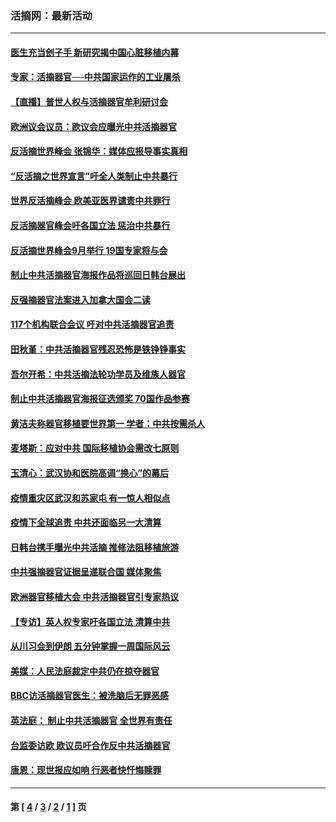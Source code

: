 ### 活摘网：最新活动
---
#### [医生充当刽子手 新研究揭中国心脏移植内幕](../../pages/nf5883/n13772291.md?09040430) 
#### [专家：活摘器官──中共国家运作的工业屠杀](../../pages/nf5883/n13761178.md?09040430) 
#### [【直播】普世人权与活摘器官牟利研讨会](../../pages/nf5883/n13425146.md?09040430) 
#### [欧洲议会议员：欧议会应曝光中共活摘器官](../../pages/nf5883/n13336571.md?09040430) 
#### [反活摘世界峰会 张锦华：媒体应报导事实真相](../../pages/nf5883/n13278502.md?09040430) 
#### [“反活摘之世界宣言”吁全人类制止中共暴行](../../pages/nf5883/n13259730.md?09040430) 
#### [世界反活摘峰会 欧美亚医界谴责中共罪行](../../pages/nf5883/n13253550.md?09040430) 
#### [反活摘器官峰会吁各国立法 惩治中共暴行](../../pages/nf5883/n13245052.md?09040430) 
#### [反活摘世界峰会9月举行 19国专家将与会](../../pages/nf5883/n13201492.md?09040430) 
#### [制止中共活摘器官海报作品将巡回日韩台展出](../../pages/nf5883/n13177791.md?09040430) 
#### [反强摘器官法案进入加拿大国会二读](../../pages/nf5883/n13033450.md?09040430) 
#### [117个机构联合会议 吁对中共活摘器官追责](../../pages/nf5883/n12775087.md?09040430) 
#### [田秋堇：中共活摘器官残忍恐怖是铁铮铮事实](../../pages/nf5883/n12702148.md?09040430) 
#### [吾尔开希：中共活摘法轮功学员及维族人器官](../../pages/nf5883/n12693197.md?09040430) 
#### [制止中共活摘器官海报征选颁奖 70国作品参赛](../../pages/nf5883/n12692050.md?09040430) 
#### [黄洁夫称器官移植要世界第一 学者：中共按需杀人](../../pages/nf5883/n12572329.md?09040430) 
#### [麦塔斯：应对中共 国际移植协会需改七原则](../../pages/nf5883/n12514711.md?09040430) 
#### [玉清心：武汉协和医院高调“换心”的幕后](../../pages/nf5883/n12298730.md?09040430) 
#### [疫情重灾区武汉和苏家屯 有一惊人相似点](../../pages/nf5883/n12150824.md?09040430) 
#### [疫情下全球追责 中共还面临另一大清算](../../pages/nf5883/n12070397.md?09040430) 
#### [日韩台携手曝光中共活摘 推修法阻移植旅游](../../pages/nf5883/n11712046.md?09040430) 
#### [中共强摘器官证据呈递联合国 媒体聚焦](../../pages/nf5883/n11546426.md?09040430) 
#### [欧洲器官移植大会 中共活摘器官引专家热议](../../pages/nf5883/n11539095.md?09040430) 
#### [【专访】英人权专家吁各国立法 清算中共](../../pages/nf5883/n11367315.md?09040430) 
#### [从川习会到伊朗 五分钟掌握一周国际风云](../../pages/nf5883/n11338520.md?09040430) 
#### [美媒：人民法庭裁定中共仍在掠夺器官](../../pages/nf5883/n11334897.md?09040430) 
#### [BBC访活摘器官医生：被洗脑后无罪恶感](../../pages/nf5883/n11335935.md?09040430) 
#### [英法庭： 制止中共活摘器官 全世界有责任](../../pages/nf5883/n11330691.md?09040430) 
#### [台监委访欧 欧议员吁合作反中共活摘器官](../../pages/nf5883/n11109190.md?09040430) 
#### [唐恩：现世报应如响 行恶者快忏悔赎罪](../../pages/nf5883/n11104016.md?09040430) 

---
#### 第 [ [4](./4.md?09040430) / [3](./3.md?09040430) / [2](./2.md?09040430) / [1](./1.md?09040430) ] 页

